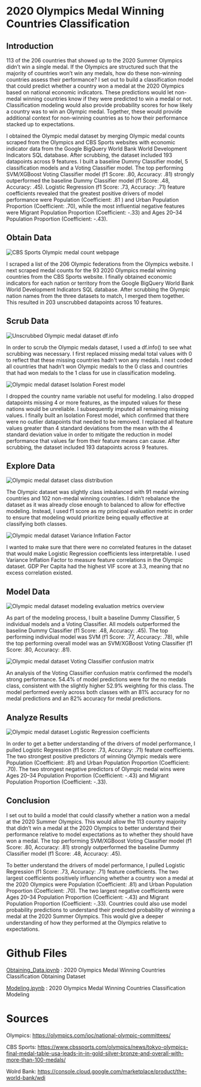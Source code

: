 # 2020 Olympics Medal Winning Countries Classification

## Introduction

113 of the 206 countries that showed up to the 2020 Summer Olympics didn’t win a single medal. If the Olympics are structured such that the majority of countries won’t win any medals, how do these non-winning countries assess their performance? I set out to build a classification model that could predict whether a country won a medal at the 2020 Olympics based on national economic indicators. These predictions would let non-medal winning countries know if they were predicted to win a medal or not. Classification modeling would also provide probability scores for how likely a country was to win an Olympic medal. Together, these would provide additional context for non-winning countries as to how their performance stacked up to expectations.

I obtained the Olympic medal dataset by merging Olympic medal counts scraped from the Olympics and CBS Sports websites with economic indicator data from the Google BigQuery World Bank World Development Indicators SQL database. After scrubbing, the dataset included 193 datapoints across 9 features. I built a baseline Dummy Classifier model, 5 classification models and a Voting Classifier model. The top performing SVM/XGBoost Voting Classifier model (f1 Score: .80, Accuracy: .81) strongly outperformed the baseline Dummy Classifier model (f1 Score: .48, Accuracy: .45). Logistic Regression (f1 Score: .73, Accuracy: .71) feature coefficients revealed that the greatest positive drivers of model performance were Population (Coefficient: .81 ) and Urban Population Proportion (Coefficient: .70), while the most influential negative features were Migrant Population Proportion (Coefficient: -.33) and Ages 20–34 Population Proportion (Coefficient: -.43).


## Obtain Data

![CBS Sports Olympic medal count webpage](https://github.com/blantj/olympic_medal_regression/blob/main/Images/CBS_Sports.png)

I scraped a list of the 206 Olympic federations from the Olympics website. I next scraped medal counts for the 93 2020 Olympics medal winning countries from the CBS Sports website. I finally obtained economic indicators for each nation or territory from the Google BigQuery World Bank World Development Indicators SQL database. After scrubbing the Olympic nation names from the three datasets to match, I merged them together. This resulted in 203 unscrubbed datapoints across 10 features.

## Scrub Data

![Unscrubbed Olympic medal dataset df.info](https://github.com/blantj/olympic_medal_regression/blob/main/Images/df.info.png)

In order to scrub the Olympic medals dataset, I used a df.info() to see what scrubbing was necessary. I first replaced missing medal total values with 0 to reflect that these missing countries hadn't won any medals. I next coded all countries that hadn’t won Olympic medals to the 0 class and countries that had won medals to the 1 class for use in classification modeling.

![Olympic medal dataset Isolation Forest model](https://github.com/blantj/olympic_medal_regression/blob/main/Images/Isolation_Forest.png)

I dropped the country name variable not useful for modeling. I also dropped datapoints missing 4 or more features, as the imputed values for these nations would be unreliable. I subsequently imputed all remaining missing values. I finally built an Isolation Forest model, which confirmed that there were no outlier datapoints that needed to be removed. I replaced all feature values greater than 4 standard deviations from the mean with the 4 standard deviation value in order to mitigate the reduction in model performance that values far from their feature means can cause. After scrubbing, the dataset included 193 datapoints across 9 features.

## Explore Data

![Olympic medal dataset class distribution](https://github.com/blantj/olympic_medal_regression/blob/main/Images/Class_Distribution.png)

The Olympic dataset was slightly class imbalanced with 91 medal winning countries and 102 non-medal winning countries. I didn’t rebalance the dataset as it was already close enough to balanced to allow for effective modeling. Instead, I used f1 score as my principal evaluation metric in order to ensure that modeling would prioritize being equally effective at classifying both classes.

![Olympic medal dataset Variance Inflation Factor](https://github.com/blantj/olympic_medal_regression/blob/main/Images/VIF.png)

I wanted to make sure that there were no correlated features in the dataset that would make Logistic Regression coefficients less interpretable. I used Variance Inflation Factor to measure feature correlations in the Olympic dataset. GDP Per Capita had the highest VIF score at 3.3, meaning that no excess correlation existed.

## Model Data

![Olympic medal dataset modeling evaluation metrics overview](https://github.com/blantj/olympic_medal_regression/blob/main/Images/Modeling.png)

As part of the modeling process, I built a baseline Dummy Classifier, 5 individual models and a Voting Classifier. All models outperformed the baseline Dummy Classifier (f1 Score: .48, Accuracy: .45). The top performing individual model was SVM (f1 Score: .77, Accuracy: .78), while the top performing overall model was an SVM/XGBoost Voting Classifier (f1 Score: .80, Accuracy: .81).

![Olympic medal dataset Voting Classifier confusion matrix](https://github.com/blantj/olympic_medal_regression/blob/main/Images/Confusion_Matrix.png)

An analysis of the Voting Classifier confusion matrix confirmed the model’s strong performance. 54.4% of model predictions were for the no medals class, consistent with the slightly higher 52.9% weighting for this class. The model performed evenly across both classes with an 81% accuracy for no medal predictions and an 82% accuracy for medal predictions.

## Analyze Results

![Olympic medal dataset Logistic Regression coefficients](https://github.com/blantj/olympic_medal_regression/blob/main/Images/Logistic_Regression_Coefficients.png)

In order to get a better understanding of the drivers of model performance, I pulled Logistic Regression (f1 Score: .73, Accuracy: .71) feature coefficients. The two strongest positive predictors of winning Olympic medals were Population (Coefficient: .81) and Urban Population Proportion (Coefficient: .70). The two strongest negative predictors of Olympic medal wins were Ages 20–34 Population Proportion (Coefficient: -.43) and Migrant Population Proportion (Coefficient: -.33).

## Conclusion

I set out to build a model that could classify whether a nation won a medal at the 2020 Summer Olympics. This would allow the 113 country majority that didn’t win a medal at the 2020 Olympics to better understand their performance relative to model expectations as to whether they should have won a medal. The top performing SVM/XGBoost Voting Classifier model (f1 Score: .80, Accuracy: .81) strongly outperformed the baseline Dummy Classifier model (f1 Score: .48, Accuracy: .45).

To better understand the drivers of model performance, I pulled Logistic Regression (f1 Score: .73, Accuracy: .71) feature coefficients. The two largest coefficients positively influencing whether a country won a medal at the 2020 Olympics were Population (Coefficient: .81) and Urban Population Proportion (Coefficient: .70). The two largest negative coefficients were Ages 20–34 Population Proportion (Coefficient: -.43) and Migrant Population Proportion (Coefficient: -.33). Countries could also use model probability predictions to understand their predicted probability of winning a medal at the 2020 Summer Olympics. This would give a deeper understanding of how they performed at the Olympics relative to expectations.

# Github Files
[Obtaining_Data.ipynb](https://github.com/blantj/olympic_medal_regression/blob/main/Obtaining_Data.ipynb) :  2020 Olympics Medal Winning Countries Classification Obtaining Dataset

[Modeling.ipynb](https://github.com/blantj/olympic_medal_regression/blob/main/Modeling.ipynb) :  2020 Olympics Medal Winning Countries Classification Modeling

# Sources
Olympics: https://olympics.com/ioc/national-olympic-committees/

CBS Sports: https://www.cbssports.com/olympics/news/tokyo-olympics-final-medal-table-usa-leads-in-in-gold-silver-bronze-and-overall-with-more-than-100-medals/

Wolrd Bank: https://console.cloud.google.com/marketplace/product/the-world-bank/wdi

